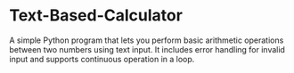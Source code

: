 # Text-Based-Calculator
A simple Python program that lets you perform basic arithmetic operations between two numbers using text input. It includes error handling for invalid input and supports continuous operation in a loop.
